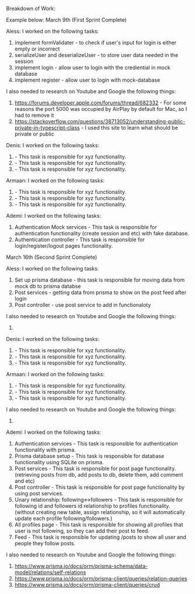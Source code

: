 Breakdown of Work:

Example below:
March 9th (First Sprint Complete)

Aless:
I worked on the following tasks:

1. implement formValidater - to check if user's input for login is either empty or incorrect
2. serializeUser and deserializeUser - to store user data needed in the session
3. implement login - allow user to login with the crediential in mock database
4. implement register - allow user to login with mock-database

I also needed to research on Youtube and Google the following things:

1. <https://forums.developer.apple.com/forums/thread/682332> - For some reasons the port 5000 was occupied by AirPlay by default for Mac, so I had to remove it
2. <https://stackoverflow.com/questions/38713052/understanding-public-private-in-typescript-class> - I used this site to learn what should be private or public


Denis:
I worked on the following tasks:

1. <Insert Some Task Here> - This task is responsible for xyz functionality.
2. <Insert Some Task Here> - This task is responsible for xyz functionality.
3. <Insert Some Task Here> - This task is responsible for xyz functionality.

Armaan:
I worked on the following tasks:

1. <Insert Some Task Here> - This task is responsible for xyz functionality.
2. <Insert Some Task Here> - This task is responsible for xyz functionality.
3. <Insert Some Task Here> - This task is responsible for xyz functionality.

Ademi:
I worked on the following tasks:

1. Authentication Mock services - This task is responsible for authentication functionality (create session and etc) with fake database.
2. Authentication controller - This task is responsible for login/register/logout pages functionality.

March 16th (Second Sprint Complete)

Aless:
I worked on the following tasks:

1. Set up prisma database - this task is responsible for moving data from mock db to prisma databse 
2. Post services - getting data from prisma to show on the post feed after login
3. Post controller - use post service to add in functionaloty

I also needed to research on Youtube and Google the following things:

1. [<Insert Video or Link to thing you needed to research>](https://www.prisma.io/docs/orm/prisma-client/queries/relation-queries) 

Denis:
I worked on the following tasks:

1. <Insert Some Task Here> - This task is responsible for xyz functionality.
2. <Insert Some Task Here> - This task is responsible for xyz functionality.
3. <Insert Some Task Here> - This task is responsible for xyz functionality.

Armaan:
I worked on the following tasks:

1. <Insert Some Task Here> - This task is responsible for xyz functionality.
2. <Insert Some Task Here> - This task is responsible for xyz functionality.
3. <Insert Some Task Here> - This task is responsible for xyz functionality.

I also needed to research on Youtube and Google the following things:

1. <Insert Video or Link to thing you needed to research>

Ademi:
I worked on the following tasks:

1. Authentication services - This task is responsible for authentication functionality with prisma.
2. Prisma database setup - This task is responsible for database functionality using SQLite on prisma.
3. Post services - This task is responsible for post page functionality. (retrieving posts from db, add posts to db, delete them, add comment and etc)
4. Post controller - This task is responsible for post page functionality by using post services.
5. Unary relationship: following<->followers - This task is responsible for following id and followers id relationship to profiles functionality. (without creating new table, assign relationship, so it will automatically update each profile following/followers.)
6. All profiles page - This task is responsible for showing all profiles that user is not following, so they can add their post to feed.
7. Feed - This task is responsible for updating /posts to show all user and people they follow posts.

I also needed to research on Youtube and Google the following things:

1. https://www.prisma.io/docs/orm/prisma-schema/data-model/relations/self-relations
2. https://www.prisma.io/docs/orm/prisma-client/queries/relation-queries
3. https://www.prisma.io/docs/orm/prisma-client/queries/crud
